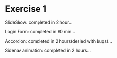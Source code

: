 # Exercise 1
SlideShow: completed in 2 hour...

Login Form: completed in 90 min...

Accordion: completed in 2 hours(dealed with bugs)...

Sidenav animation: completed in 2 hours...
